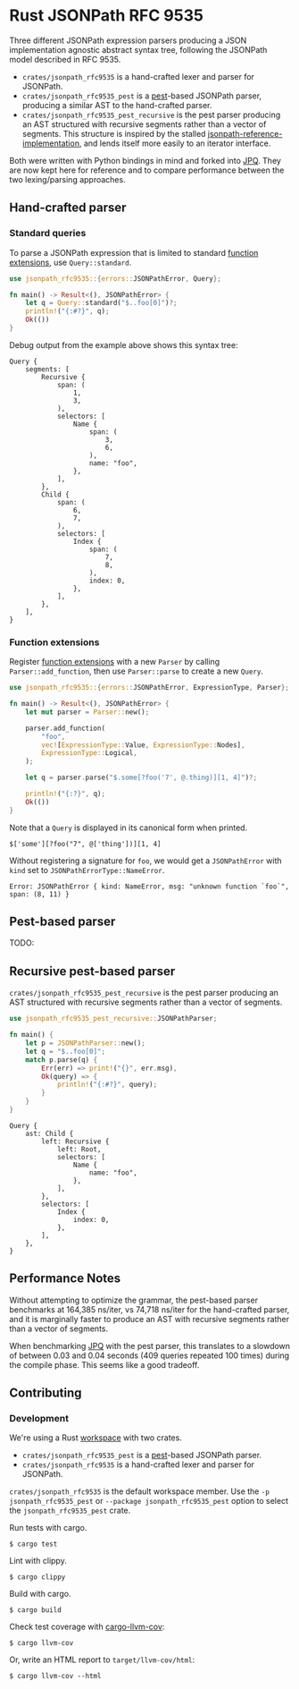# Rust JSONPath RFC 9535

Three different JSONPath expression parsers producing a JSON implementation agnostic abstract syntax tree, following the JSONPath model described in RFC 9535.

- `crates/jsonpath_rfc9535` is a hand-crafted lexer and parser for JSONPath.
- `crates/jsonpath_rfc9535_pest` is a [pest](https://github.com/pest-parser)-based JSONPath parser, producing a similar AST to the hand-crafted parser.
- `crates/jsonpath_rfc9535_pest_recursive` is the pest parser producing an AST structured with recursive segments rather than a vector of segments. This structure is inspired by the stalled [jsonpath-reference-implementation](https://github.com/jsonpath-standard/jsonpath-reference-implementation), and lends itself more easily to an iterator interface.

Both were written with Python bindings in mind and forked into [JPQ](https://github.com/jg-rp/jpq). They are now kept here for reference and to compare performance between the two lexing/parsing approaches.

## Hand-crafted parser

### Standard queries

To parse a JSONPath expression that is limited to standard [function extensions], use `Query::standard`.

```rust
use jsonpath_rfc9535::{errors::JSONPathError, Query};

fn main() -> Result<(), JSONPathError> {
    let q = Query::standard("$..foo[0]")?;
    println!("{:#?}", q);
    Ok(())
}
```

Debug output from the example above shows this syntax tree:

```text
Query {
    segments: [
        Recursive {
            span: (
                1,
                3,
            ),
            selectors: [
                Name {
                    span: (
                        3,
                        6,
                    ),
                    name: "foo",
                },
            ],
        },
        Child {
            span: (
                6,
                7,
            ),
            selectors: [
                Index {
                    span: (
                        7,
                        8,
                    ),
                    index: 0,
                },
            ],
        },
    ],
}
```

### Function extensions

Register [function extensions] with a new `Parser` by calling `Parser::add_function`,
then use `Parser::parse` to create a new `Query`.

```rust
use jsonpath_rfc9535::{errors::JSONPathError, ExpressionType, Parser};

fn main() -> Result<(), JSONPathError> {
    let mut parser = Parser::new();

    parser.add_function(
        "foo",
        vec![ExpressionType::Value, ExpressionType::Nodes],
        ExpressionType::Logical,
    );

    let q = parser.parse("$.some[?foo('7', @.thing)][1, 4]")?;

    println!("{:?}", q);
    Ok(())
}
```

Note that a `Query` is displayed in its canonical form when printed.

```text
$['some'][?foo("7", @['thing'])][1, 4]
```

Without registering a signature for `foo`, we would get a `JSONPathError` with
`kind` set to `JSONPathErrorType::NameError`.

```text
Error: JSONPathError { kind: NameError, msg: "unknown function `foo`", span: (8, 11) }
```

[function extensions]: https://datatracker.ietf.org/doc/html/rfc9535#name-function-extensions

## Pest-based parser

TODO:

## Recursive pest-based parser

`crates/jsonpath_rfc9535_pest_recursive` is the pest parser producing an AST structured with recursive segments rather than a vector of segments.

```rust
use jsonpath_rfc9535_pest_recursive::JSONPathParser;

fn main() {
    let p = JSONPathParser::new();
    let q = "$..foo[0]";
    match p.parse(q) {
        Err(err) => print!("{}", err.msg),
        Ok(query) => {
            println!("{:#?}", query);
        }
    }
}
```

```text
Query {
    ast: Child {
        left: Recursive {
            left: Root,
            selectors: [
                Name {
                    name: "foo",
                },
            ],
        },
        selectors: [
            Index {
                index: 0,
            },
        ],
    },
}
```

## Performance Notes

Without attempting to optimize the grammar, the pest-based parser benchmarks at 164,385 ns/iter, vs 74,718 ns/iter for the hand-crafted parser, and it is marginally faster to produce an AST with recursive segments rather than a vector of segments.

When benchmarking [JPQ](https://github.com/jg-rp/jpq) with the pest parser, this translates to a slowdown of between 0.03 and 0.04 seconds (409 queries repeated 100 times) during the compile phase. This seems like a good tradeoff.

## Contributing

### Development

We're using a Rust [workspace](https://doc.rust-lang.org/cargo/reference/workspaces.html) with two crates.

- `crates/jsonpath_rfc9535_pest` is a [pest](https://github.com/pest-parser)-based JSONPath parser.
- `crates/jsonpath_rfc9535` is a hand-crafted lexer and parser for JSONPath.

`crates/jsonpath_rfc9535` is the default workspace member. Use the `-p jsonpath_rfc9535_pest` or `--package jsonpath_rfc9535_pest` option to select the `jsonpath_rfc9535_pest` crate.

Run tests with cargo.

```shell
$ cargo test
```

Lint with clippy.

```shell
$ cargo clippy
```

Build with cargo.

```shell
$ cargo build
```

Check test coverage with [cargo-llvm-cov](https://lib.rs/crates/cargo-llvm-cov):

```shell
$ cargo llvm-cov
```

Or, write an HTML report to `target/llvm-cov/html`:

```shell
$ cargo llvm-cov --html
```
